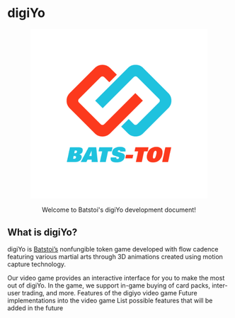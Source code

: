 # digiYo

<p align="center">
  <a href = https://batstoi.com/>
    <img width="400" src="BT_logo_color.png" /> 
  </a>
</p>
<p align = "center">
  Welcome to Batstoi's digiYo development document!
  </p>
  
## What is digiYo?

digiYo is [Batstoi’s](https://batstoi.com/) nonfungible token game developed with flow cadence featuring various martial arts through 3D animations created using motion capture technology. 

Our video game provides an interactive interface for you to make the most out of digiYo. In the game, we support in-game buying of card packs, inter-user trading, and more.
Features of the digiyo video game
Future implementations into the video game
List possible features that will be added in the future



